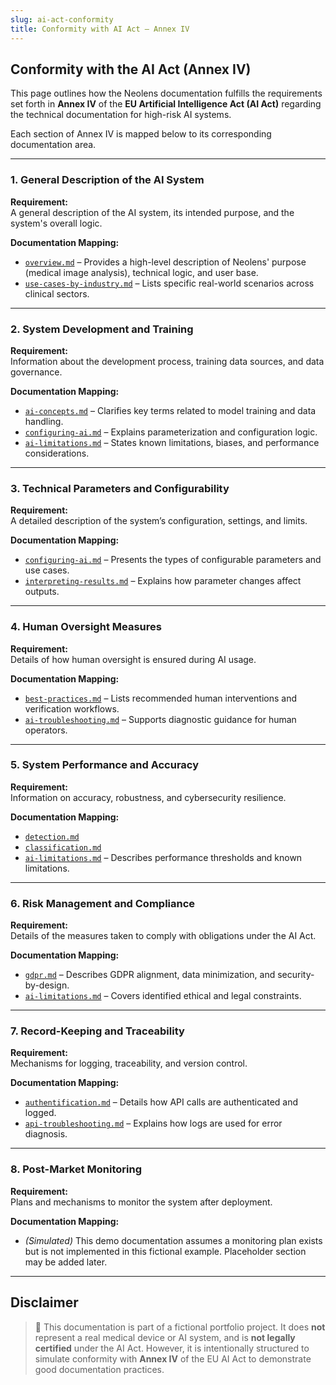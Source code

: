 ```yaml
---
slug: ai-act-conformity
title: Conformity with AI Act – Annex IV
---
```


## Conformity with the AI Act (Annex IV)

This page outlines how the Neolens documentation fulfills the requirements set forth in **Annex IV** of the **EU Artificial Intelligence Act (AI Act)** regarding the technical documentation for high-risk AI systems.

Each section of Annex IV is mapped below to its corresponding documentation area.

---

### 1. General Description of the AI System

**Requirement:**  
A general description of the AI system, its intended purpose, and the system's overall logic.

**Documentation Mapping:**  

- [`overview.md`](overview.md) – Provides a high-level description of Neolens' purpose (medical image analysis), technical logic, and user base.  
- [`use-cases-by-industry.md`](../ai-insights/use-cases-by-industry.md) – Lists specific real-world scenarios across clinical sectors.  

---

### 2. System Development and Training

**Requirement:**  
Information about the development process, training data sources, and data governance.

**Documentation Mapping:**  

- [`ai-concepts.md`](../ai-insights/ai-concepts.md) – Clarifies key terms related to model training and data handling.  
- [`configuring-ai.md`](../ai-insights/configuring-ai.md) – Explains parameterization and configuration logic.  
- [`ai-limitations.md`](../ai-insights/ai-limitations.md) – States known limitations, biases, and performance considerations.

---

### 3. Technical Parameters and Configurability

**Requirement:**  
A detailed description of the system’s configuration, settings, and limits.

**Documentation Mapping:**

- [`configuring-ai.md`](../ai-insights/configuring-ai.md) – Presents the types of configurable parameters and use cases.  
- [`interpreting-results.md`](../ai-insights/interpreting-results.md) – Explains how parameter changes affect outputs.

---

### 4. Human Oversight Measures

**Requirement:**  
Details of how human oversight is ensured during AI usage.

**Documentation Mapping:**  

- [`best-practices.md`](../ai-insights/best-practices.md) – Lists recommended human interventions and verification workflows.  
- [`ai-troubleshooting.md`](../ai-insights/ai-troubleshooting.md) – Supports diagnostic guidance for human operators.

---

### 5. System Performance and Accuracy

**Requirement:**  
Information on accuracy, robustness, and cybersecurity resilience.

**Documentation Mapping:**  

- [`detection.md`](../functional-modules/detection.md)  
- [`classification.md`](../functional-modules/classification.md)  
- [`ai-limitations.md`](../ai-insights/ai-limitations.md) – Describes performance thresholds and known limitations.  

---

### 6. Risk Management and Compliance

**Requirement:**  
Details of the measures taken to comply with obligations under the AI Act.

**Documentation Mapping:**

- [`gdpr.md`](../compliance/gdpr.md) – Describes GDPR alignment, data minimization, and security-by-design.  
- [`ai-limitations.md`](../ai-insights/ai-limitations.md) – Covers identified ethical and legal constraints.

---

### 7. Record-Keeping and Traceability

**Requirement:**  
Mechanisms for logging, traceability, and version control.

**Documentation Mapping:**  

- [`authentification.md`](../getting-started/authentification.md) – Details how API calls are authenticated and logged.  
- [`api-troubleshooting.md`](../api-reference/api-troubleshooting.md) – Explains how logs are used for error diagnosis.

---

### 8. Post-Market Monitoring

**Requirement:**  
Plans and mechanisms to monitor the system after deployment.

**Documentation Mapping:**

- _(Simulated)_ This demo documentation assumes a monitoring plan exists but is not implemented in this fictional example. Placeholder section may be added later.

---

## Disclaimer

> 🧪 This documentation is part of a fictional portfolio project. It does **not** represent a real medical device or AI system, and is **not legally certified** under the AI Act. However, it is intentionally structured to simulate conformity with **Annex IV** of the EU AI Act to demonstrate good documentation practices.
